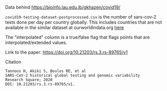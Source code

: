 Data behind https://bioinfo.lau.edu.lb/gkhazen/covid19/

`covid19-testing-dataset-postprocessed.csv` is the number of sars-cov-2 tests done per day per country globally.
This includes countries that are not available in the similar dataset at ourworldindata.org [here](https://ourworldindata.org/coronavirus-testing#tests-per-day)

The "interpolated" column is a true/false flag that flags points that are interpolated/extended values.

Link to the paper: https://doi.org/10.21203/rs.3.rs-89765/v1

Citation

```
Tannous H, Akiki S, Boulos RE, et al
SARS-CoV-2 historical global testing and genomic variability
Research Square; 2020
DOI: 10.21203/rs.3.rs-89765/v1.
```
